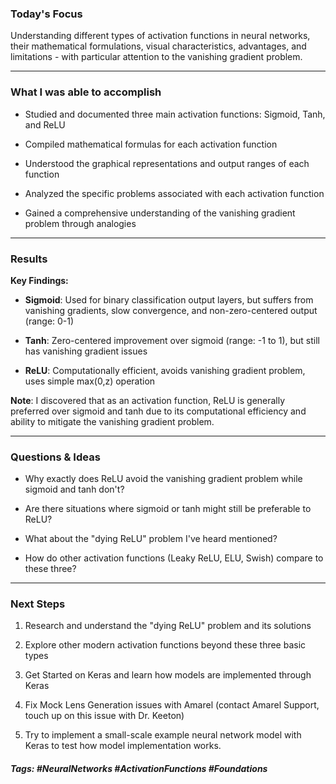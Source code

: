 ### Today's Focus

Understanding different types of activation functions in neural networks, their mathematical formulations, visual characteristics, advantages, and limitations - with particular attention to the vanishing gradient problem.
***
### What I was able to accomplish

- Studied and documented three main activation functions: Sigmoid, Tanh, and ReLU

- Compiled mathematical formulas for each activation function

- Understood the graphical representations and output ranges of each function

- Analyzed the specific problems associated with each activation function

- Gained a comprehensive understanding of the vanishing gradient problem through analogies
***
### Results

**Key Findings:**

- **Sigmoid**: Used for binary classification output layers, but suffers from vanishing gradients, slow convergence, and non-zero-centered output (range: 0-1)
    
- **Tanh**: Zero-centered improvement over sigmoid (range: -1 to 1), but still has vanishing gradient issues
    
- **ReLU**: Computationally efficient, avoids vanishing gradient problem, uses simple max(0,z) operation

**Note**: I discovered that as an activation function, ReLU is generally preferred over sigmoid and tanh due to its computational efficiency and ability to mitigate the vanishing gradient problem.
***
### Questions & Ideas

- Why exactly does ReLU avoid the vanishing gradient problem while sigmoid and tanh don't?

- Are there situations where sigmoid or tanh might still be preferable to ReLU?

- What about the "dying ReLU" problem I've heard mentioned?

- How do other activation functions (Leaky ReLU, ELU, Swish) compare to these three?
***
### Next Steps

1. Research and understand the "dying ReLU" problem and its solutions

2. Explore other modern activation functions beyond these three basic types

3. Get Started on Keras and learn how models are implemented through Keras

4. Fix Mock Lens Generation issues with Amarel (contact Amarel Support, touch up on this issue with Dr. Keeton)

5. Try to implement a small-scale example neural network model with Keras to test how model implementation works.

##### Tags: #NeuralNetworks #ActivationFunctions #Foundations 




